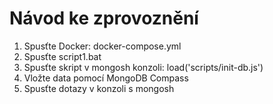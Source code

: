 # Návod ke zprovoznění

1. Spusťte Docker: docker-compose.yml
2. Spusťte script1.bat
3. Spusťte skript v mongosh konzoli: load('scripts/init-db.js')
4. Vložte data pomocí MongoDB Compass
5. Spusťte dotazy v konzoli s mongosh
